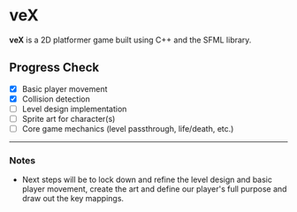 # veX

**veX** is a 2D platformer game built using C++ and the SFML library.

## Progress Check

- [X] Basic player movement
- [X] Collision detection
- [ ] Level design implementation
- [ ] Sprite art for character(s)
- [ ] Core game mechanics (level passthrough, life/death, etc.)

---

### Notes
- Next steps will be to lock down and refine the level design and basic player movement, create the art and define our player's full purpose and draw out the key mappings.
